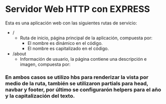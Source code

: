# Servidor Web HTTP con EXPRESS

Esta es una aplicación web con las siguientes rutas de servicio:

* /
    + Ruta de inicio, página principal de la aplicación, compuesta por:
        - El nombre es dinámico en el código.
        - El nombre es capitalizado en el código.
* /about
    + Información de usuario, la página contiene una descripción e imagen, compuesta por:
    
### En ambos casos se utilizo hbs para renderizar la vista por medio de la ruta, también se utilizaron partials para head, navbar y footer, por último se configurarón helpers para el año y la capitalización del texto.